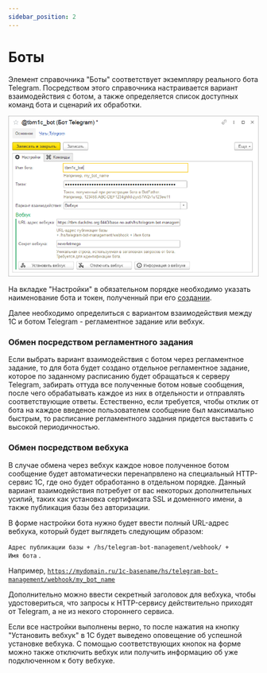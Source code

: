 ```yaml
---
sidebar_position: 2
---
```


# Боты

Элемент справочника "Боты" соответствует экземпляру реального бота Telegram. Посредством этого справочника настраивается вариант взаимодействия с ботом, а также определяется список доступных команд бота и сценарий их обработки.

![Бот Telegram в 1С](../img/telegram-bot.png)

На вкладке "Настройки" в обязательном порядке необходимо указать наименование бота и токен, полученный при его [создании](docs\create-bot.md).

Далее необходимо определиться с вариантом взаимодействия между 1С и ботом Telegram - регламентное задание или вебхук.

### Обмен посредством регламентного задания

Если выбрать вариант взаимодействия с ботом через регламентное задание, то для бота будет создано отдельное регламентное задание, которое по заданному расписанию будет обращаться к серверу Telegram, забирать оттуда все полученные ботом новые сообщения, после чего обрабатывать каждое из них в отдельности и отправлять соответствующие ответы. Естественно, если требуется, чтобы отклик от бота на каждое введеное пользователем сообщение был максимально быстрым, то расписание регламентного задания придется выставить с высокой периодичностью.

### Обмен посредством вебхука

В случае обмена через вебхук каждое новое полученное ботом сообщение будет автоматически перенапрвлено на специальный HTTP-сервис 1С, где оно будет обработанно в отдельном порядке. Данный вариант взаимодействия потребует от вас некоторых дополнительных усилий, таких как установка сертификата SSL и доменного имени, а также публикация базы без авторизации.

В форме настройки бота нужно будет ввести полный URL-адрес вебхука, который будет выглядеть следующим образом:

<code>Адрес публикации базы + /hs/telegram-bot-management/webhook/ + Имя бота</code>
.

Например, <code>https://mydomain.ru/1c-basename/hs/telegram-bot-management/webhook/my_bot_name</code>

Дополнительно можно ввести секретный заголовок для вебхука, чтобы удостовериться, что запросы к HTTP-сервису действительно приходят от Telegram, а не из некого стороннего сервиса.

Если все настройки выполнены верно, то после нажатия на кнопку "Установить вебхук" в 1С будет выведено оповещение об успешной установке вебхука. С помощью соответствующих кнопок на форме можно также отключить вебхук или получить информацию об уже подключенном к боту вебхуке.
